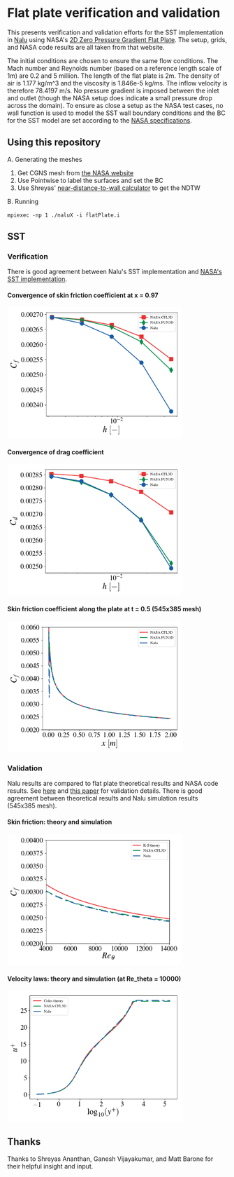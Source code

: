 
# Flat plate verification and validation

This presents verification and validation efforts for the SST
implementation in [Nalu](https://github.com/NaluCFD/Nalu) using
NASA's
[2D Zero Pressure Gradient Flat Plate](https://turbmodels.larc.nasa.gov/flatplate.html). The
setup, grids, and NASA code results are all taken from that website.

The initial conditions are chosen to ensure the same flow
conditions. The Mach number and Reynolds number (based on a reference
length scale of 1m) are 0.2 and 5 million. The length of the flat
plate is 2m. The density of air is 1.177 kg/m^3 and the viscosity is
1.846e-5 kg/ms. The inflow velocity is therefore 78.4197 m/s. No
pressure gradient is imposed between the inlet and outlet (though the
NASA setup does indicate a small pressure drop across the domain). To
ensure as close a setup as the NASA test cases, no wall function is
used to model the SST wall boundary conditions and the BC for the SST
model are set according to
the
[NASA specifications](https://turbmodels.larc.nasa.gov/flatplate_sst.html).

## Using this repository
A.  Generating the meshes

1. Get CGNS mesh from [the NASA website](https://turbmodels.larc.nasa.gov/flatplate_grids.html)
2. Use Pointwise to label the surfaces and set the BC
3. Use Shreyas' [near-distance-to-wall calculator](https://github.com/NaluCFD/NaluWindUtils) to get the NDTW

B. Running

```
mpiexec -np 1 ./naluX -i flatPlate.i
```

## SST 

### Verification

There is good agreement between Nalu's SST implementation
and
[NASA's SST implementation](https://turbmodels.larc.nasa.gov/flatplate_sst.html).

#### Convergence of skin friction coefficient at x = 0.97
<img src="./cf.png" alt="Cf" width="400">

#### Convergence of drag coefficient
<img src="./cd.png" alt="Cd" width="400">

#### Skin friction coefficient along the plate at t = 0.5 (545x385 mesh)
<img src="./wall_cf.png" alt="wall_Cf" width="400">

### Validation
Nalu results are compared to flat plate theoretical results and NASA
code
results. See
[here](https://turbmodels.larc.nasa.gov/flatplate_val.html)
and
[this paper](https://turbmodels.larc.nasa.gov/NAS_Technical_Report_NAS-2016-01.pdf) for
validation details. There is good agreement between theoretical
results and Nalu simulation results (545x385 mesh).

#### Skin friction: theory and simulation
<img src="./retheta_cf.png" alt="retheta_cf" width="400">

#### Velocity laws: theory and simulation (at Re_theta = 10000)
<img src="./yp_up.png" alt="yp_up" width="400">


## Thanks
Thanks to Shreyas Ananthan, Ganesh Vijayakumar, and Matt Barone for
their helpful insight and input.
